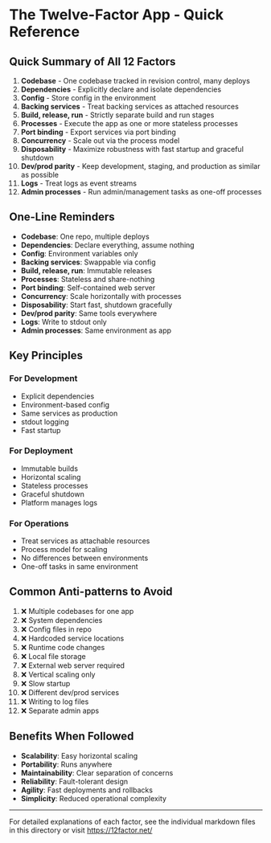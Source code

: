 # The Twelve-Factor App - Quick Reference

## Quick Summary of All 12 Factors

1. **Codebase** - One codebase tracked in revision control, many deploys
2. **Dependencies** - Explicitly declare and isolate dependencies
3. **Config** - Store config in the environment
4. **Backing services** - Treat backing services as attached resources
5. **Build, release, run** - Strictly separate build and run stages
6. **Processes** - Execute the app as one or more stateless processes
7. **Port binding** - Export services via port binding
8. **Concurrency** - Scale out via the process model
9. **Disposability** - Maximize robustness with fast startup and graceful shutdown
10. **Dev/prod parity** - Keep development, staging, and production as similar as possible
11. **Logs** - Treat logs as event streams
12. **Admin processes** - Run admin/management tasks as one-off processes

## One-Line Reminders

- **Codebase**: One repo, multiple deploys
- **Dependencies**: Declare everything, assume nothing
- **Config**: Environment variables only
- **Backing services**: Swappable via config
- **Build, release, run**: Immutable releases
- **Processes**: Stateless and share-nothing
- **Port binding**: Self-contained web server
- **Concurrency**: Scale horizontally with processes
- **Disposability**: Start fast, shutdown gracefully
- **Dev/prod parity**: Same tools everywhere
- **Logs**: Write to stdout only
- **Admin processes**: Same environment as app

## Key Principles

### For Development
- Explicit dependencies
- Environment-based config
- Same services as production
- stdout logging
- Fast startup

### For Deployment
- Immutable builds
- Horizontal scaling
- Stateless processes
- Graceful shutdown
- Platform manages logs

### For Operations
- Treat services as attachable resources
- Process model for scaling
- No differences between environments
- One-off tasks in same environment

## Common Anti-patterns to Avoid

1. ❌ Multiple codebases for one app
2. ❌ System dependencies
3. ❌ Config files in repo
4. ❌ Hardcoded service locations
5. ❌ Runtime code changes
6. ❌ Local file storage
7. ❌ External web server required
8. ❌ Vertical scaling only
9. ❌ Slow startup
10. ❌ Different dev/prod services
11. ❌ Writing to log files
12. ❌ Separate admin apps

## Benefits When Followed

- **Scalability**: Easy horizontal scaling
- **Portability**: Runs anywhere
- **Maintainability**: Clear separation of concerns
- **Reliability**: Fault-tolerant design
- **Agility**: Fast deployments and rollbacks
- **Simplicity**: Reduced operational complexity

---

For detailed explanations of each factor, see the individual markdown files in this directory or visit https://12factor.net/

